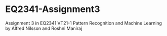 # EQ2341-Assignment3
Assignment 3 in EQ2341 VT21-1 Pattern Recognition and Machine Learning by Alfred Nilsson and Roshni Maniraj
